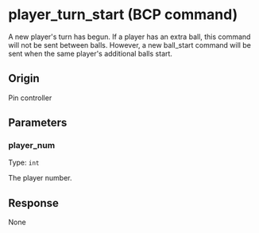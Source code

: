 # player_turn_start (BCP command)
A new player's turn has begun. If a player has an extra ball, this command will not be sent between balls. However, a new ball_start command will be sent when the same player's additional balls start.

## Origin
Pin controller

## Parameters
### player_num
Type: `int`

The player number.

## Response
None
